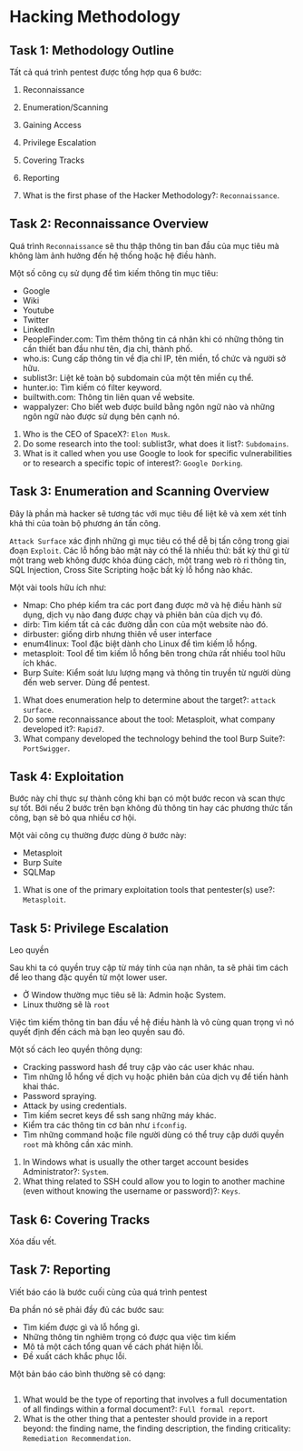 # Hacking Methodology

## Task 1: Methodology Outline

Tất cả quá trình pentest được tổng hợp qua 6 bước:

1. Reconnaissance
2. Enumeration/Scanning
3. Gaining Access
4. Privilege Escalation
5. Covering Tracks
6. Reporting

1. What is the first phase of the Hacker Methodology?: `Reconnaissance`.

## Task 2: Reconnaissance Overview

Quá trình `Reconnaissance` sẽ thu thập thông tin ban đầu của mục tiêu mà không làm ảnh hưởng đến hệ thống hoặc hệ điều hành.

Một số công cụ sử dụng để tìm kiếm thông tin mục tiêu:
- Google
- Wiki
- Youtube
- Twitter
- LinkedIn
- PeopleFinder.com: Tìm thêm thông tin cá nhân khi có những thông tin cần thiết ban đầu như tên, địa chỉ, thành phố.
- who.is: Cung cấp thông tin về địa chỉ IP, tên miền, tổ chức và người sở hữu.
- sublist3r: Liệt kê toàn bộ subdomain của một tên miền cụ thể.
- hunter.io: Tìm kiếm có filter keyword.
- builtwith.com: Thông tin liên quan về website.
- wappalyzer: Cho biết web được build bằng ngôn ngữ nào và những ngôn ngữ nào được sử dụng bên cạnh nó.

1. Who is the CEO of SpaceX?: `Elon Musk`.
2. Do some research into the tool: sublist3r, what does it list?: `Subdomains`.
3. What is it called when you use Google to look for specific vulnerabilities or to research a specific topic of interest?: `Google Dorking`.

## Task 3: Enumeration and Scanning Overview

Đây là phần mà hacker sẽ tương tác với mục tiêu để liệt kê và xem xét tính khả thi của toàn bộ phương án tấn công.

`Attack Surface` xác định những gì mục tiêu có thể dễ bị tấn công trong giai đoạn `Exploit`. Các lỗ hổng bảo mật này có thể là nhiều thứ: bất kỳ thứ gì từ một trang web không được khóa đúng cách, một trang web rò rỉ thông tin, SQL Injection, Cross Site Scripting hoặc bất kỳ lỗ hổng nào khác.

Một vài tools hữu ích như:
- Nmap: Cho phép kiểm tra các port đang được mở và hệ điều hành sử dụng, dịch vụ nào đang được chạy và phiên bản của dịch vụ đó.
- dirb: Tìm kiếm tất cả các đường dẫn con của một website nào đó.
- dirbuster: giống dirb nhưng thiên về user interface
- enum4linux: Tool đặc biệt dành cho Linux để tìm kiếm lỗ hổng.
- metasploit: Tool để tìm kiếm lỗ hổng bên trong chứa rất nhiều tool hữu ích khác.
- Burp Suite: Kiểm soát lưu lượng mạng và thông tin truyền từ người dùng đến web server. Dùng để pentest.

1. What does enumeration help to determine about the target?: `attack surface`.
2. Do some reconnaissance about the tool: Metasploit, what company developed it?: `Rapid7`.
3. What company developed the technology behind the tool Burp Suite?: `PortSwigger`.

## Task 4: Exploitation

Bước này chỉ thực sự thành công khi bạn có một bước recon và scan thực sự tốt. Bởi nếu 2 bước trên bạn không đủ thông tin hay các phương thức tấn công, bạn sẽ bỏ qua nhiều cơ hội.

Một vài công cụ thường được dùng ở bước này:
- Metasploit
- Burp Suite
- SQLMap

1. What is one of the primary exploitation tools that pentester(s) use?: `Metasploit`.

## Task 5: Privilege Escalation

Leo quyền

Sau khi ta có quyền truy cập từ máy tính của nạn nhân, ta sẽ phải tìm cách để leo thang đặc quyền từ một lower user.
- Ở Window thường mục tiêu sẽ là: Admin hoặc System.
- Linux thường sẽ là `root` 

Việc tìm kiếm thông tin ban đầu về hệ điều hành là vô cùng quan trọng vì nó quyết định đến cách mà bạn leo quyền sau đó.

Một số cách leo quyền thông dụng:
- Cracking password hash để truy cập vào các user khác nhau.
- Tìm những lỗ hổng về dịch vụ hoặc phiên bản của dịch vụ để tiến hành khai thác.
- Password spraying.
- Attack by using credentials.
- Tìm kiếm secret keys để ssh sang những máy khác.
- Kiểm tra các thông tin cơ bản như `ifconfig`.
- Tìm những command hoặc file người dùng có thể truy cập dưới quyền `root` mà không cần xác minh.

1. In Windows what is usually the other target account besides Administrator?: `System`.
2. What thing related to SSH could allow you to login to another machine (even without knowing the username or password)?: `Keys`.

## Task 6: Covering Tracks

Xóa dấu vết.

## Task 7: Reporting

Viết báo cáo là bước cuối cùng của quá trình pentest

Đa phần nó sẽ phải đầy đủ các bước sau: 
- Tìm kiếm được gì và lỗ hổng gì.
- Những thông tin nghiêm trọng có được qua việc tìm kiếm
- Mô tả một cách tổng quan về cách phát hiện lỗi.
- Đề xuất cách khắc phục lỗi.

Một bản báo cáo bình thường sẽ có dạng: 

![]()

1. What would be the type of reporting that involves a full documentation of all findings within a formal document?: `Full formal report`.
2. What is the other thing that a pentester should provide in a report beyond: the finding name, the finding description, the finding criticality: `Remediation Recommendation`.



